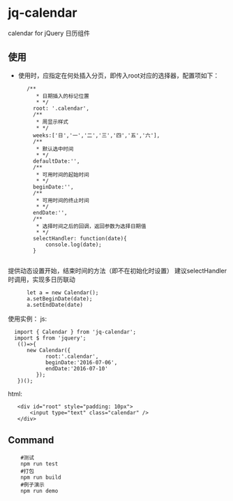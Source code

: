 # jq-calendar
 calendar for jQuery 
 日历组件

## 使用
 - 使用时，应指定在何处插入分页，即传入root对应的选择器，配置项如下：
 
 ```
       /**
          * 日期插入的标记位置
          * */
         root: '.calendar',
         /**
          * 周显示样式
          * */
         weeks:['日','一','二','三','四','五','六'],
         /**
          * 默认选中时间
          * */
         defaultDate:'',
         /**
          * 可用时间的起始时间
          * */
         beginDate:'',
         /**
          * 可用时间的终止时间
          * */
         endDate:'',
         /**
          * 选择时间之后的回调，返回参数为选择日期值
          * */
         selectHandler: function(date){
             console.log(date);
         }
       
 ```
 提供动态设置开始，结束时间的方法（即不在初始化时设置）
 建议selectHandler时调用，实现多日历联动
 
 ```
       let a = new Calendar();
       a.setBeginDate(date);
       a.setEndDate(date) 
 ```
 使用实例：
 js:
 
 ```
   import { Calendar } from 'jq-calendar';
   import $ from 'jquery';
    (()=>{
       new Calendar({
             root:'.calendar',   
             beginDate:'2016-07-06',
             endDate:'2016-07-10'
          });
    })();
 ```
 html:
 
 ```
    <div id="root" style="padding: 10px">
        <input type="text" class="calendar" />
    </div>
 ```

## Command

```
	#测试	
	npm run test	
	#打包	
	npm run build	
	#例子演示	
	npm run demo	
```
